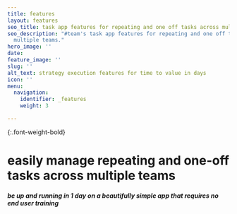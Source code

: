 ```yaml
---
title: features
layout: features
seo_title: task app features for repeating and one off tasks across multiple teams
seo_description: "#team's task app features for repeating and one off tasks across
  multiple teams."
hero_image: ''
date: 
feature_image: ''
slug: ''
alt_text: strategy execution features for time to value in days
icon: ''
menu:
  navigation:
    identifier: _features
    weight: 3

---
```

{:.font-weight-bold}

# easily manage repeating and one-off tasks across multiple teams

##### be up and running in 1 day on a beautifully simple app that requires no end user training